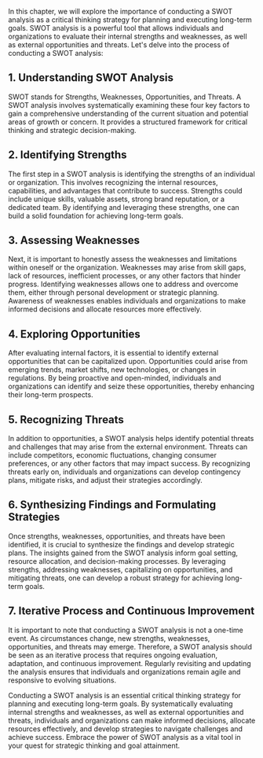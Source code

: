 
In this chapter, we will explore the importance of conducting a SWOT analysis as a critical thinking strategy for planning and executing long-term goals. SWOT analysis is a powerful tool that allows individuals and organizations to evaluate their internal strengths and weaknesses, as well as external opportunities and threats. Let's delve into the process of conducting a SWOT analysis:

**1. Understanding SWOT Analysis**
----------------------------------

SWOT stands for Strengths, Weaknesses, Opportunities, and Threats. A SWOT analysis involves systematically examining these four key factors to gain a comprehensive understanding of the current situation and potential areas of growth or concern. It provides a structured framework for critical thinking and strategic decision-making.

**2. Identifying Strengths**
----------------------------

The first step in a SWOT analysis is identifying the strengths of an individual or organization. This involves recognizing the internal resources, capabilities, and advantages that contribute to success. Strengths could include unique skills, valuable assets, strong brand reputation, or a dedicated team. By identifying and leveraging these strengths, one can build a solid foundation for achieving long-term goals.

**3. Assessing Weaknesses**
---------------------------

Next, it is important to honestly assess the weaknesses and limitations within oneself or the organization. Weaknesses may arise from skill gaps, lack of resources, inefficient processes, or any other factors that hinder progress. Identifying weaknesses allows one to address and overcome them, either through personal development or strategic planning. Awareness of weaknesses enables individuals and organizations to make informed decisions and allocate resources more effectively.

**4. Exploring Opportunities**
------------------------------

After evaluating internal factors, it is essential to identify external opportunities that can be capitalized upon. Opportunities could arise from emerging trends, market shifts, new technologies, or changes in regulations. By being proactive and open-minded, individuals and organizations can identify and seize these opportunities, thereby enhancing their long-term prospects.

**5. Recognizing Threats**
--------------------------

In addition to opportunities, a SWOT analysis helps identify potential threats and challenges that may arise from the external environment. Threats can include competitors, economic fluctuations, changing consumer preferences, or any other factors that may impact success. By recognizing threats early on, individuals and organizations can develop contingency plans, mitigate risks, and adjust their strategies accordingly.

**6. Synthesizing Findings and Formulating Strategies**
-------------------------------------------------------

Once strengths, weaknesses, opportunities, and threats have been identified, it is crucial to synthesize the findings and develop strategic plans. The insights gained from the SWOT analysis inform goal setting, resource allocation, and decision-making processes. By leveraging strengths, addressing weaknesses, capitalizing on opportunities, and mitigating threats, one can develop a robust strategy for achieving long-term goals.

**7. Iterative Process and Continuous Improvement**
---------------------------------------------------

It is important to note that conducting a SWOT analysis is not a one-time event. As circumstances change, new strengths, weaknesses, opportunities, and threats may emerge. Therefore, a SWOT analysis should be seen as an iterative process that requires ongoing evaluation, adaptation, and continuous improvement. Regularly revisiting and updating the analysis ensures that individuals and organizations remain agile and responsive to evolving situations.

Conducting a SWOT analysis is an essential critical thinking strategy for planning and executing long-term goals. By systematically evaluating internal strengths and weaknesses, as well as external opportunities and threats, individuals and organizations can make informed decisions, allocate resources effectively, and develop strategies to navigate challenges and achieve success. Embrace the power of SWOT analysis as a vital tool in your quest for strategic thinking and goal attainment.
